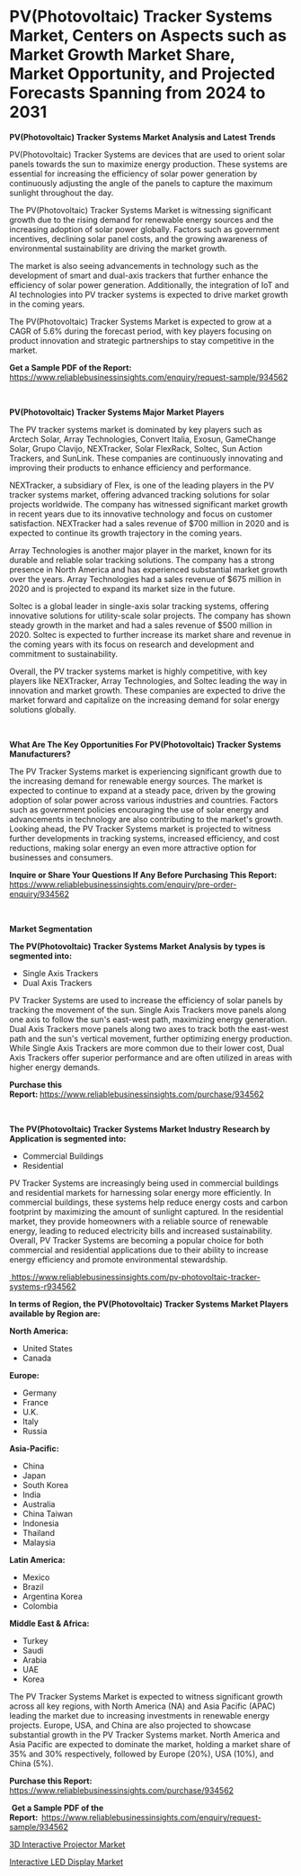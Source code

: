 <p><h1>PV(Photovoltaic) Tracker Systems Market, Centers on Aspects such as Market Growth Market Share, Market Opportunity, and Projected Forecasts Spanning from 2024 to 2031</h1></p><p><strong>PV(Photovoltaic) Tracker Systems Market Analysis and Latest Trends</strong></p>
<p><p>PV(Photovoltaic) Tracker Systems are devices that are used to orient solar panels towards the sun to maximize energy production. These systems are essential for increasing the efficiency of solar power generation by continuously adjusting the angle of the panels to capture the maximum sunlight throughout the day.</p><p>The PV(Photovoltaic) Tracker Systems Market is witnessing significant growth due to the rising demand for renewable energy sources and the increasing adoption of solar power globally. Factors such as government incentives, declining solar panel costs, and the growing awareness of environmental sustainability are driving the market growth.</p><p>The market is also seeing advancements in technology such as the development of smart and dual-axis trackers that further enhance the efficiency of solar power generation. Additionally, the integration of IoT and AI technologies into PV tracker systems is expected to drive market growth in the coming years.</p><p>The PV(Photovoltaic) Tracker Systems Market is expected to grow at a CAGR of 5.6% during the forecast period, with key players focusing on product innovation and strategic partnerships to stay competitive in the market.</p></p>
<p><strong>Get a Sample PDF of the Report:&nbsp;</strong> <a href="https://www.reliablebusinessinsights.com/enquiry/request-sample/934562">https://www.reliablebusinessinsights.com/enquiry/request-sample/934562</a></p>
<p>&nbsp;</p>
<p><strong>PV(Photovoltaic) Tracker Systems Major Market Players</strong></p>
<p><p>The PV tracker systems market is dominated by key players such as Arctech Solar, Array Technologies, Convert Italia, Exosun, GameChange Solar, Grupo Clavijo, NEXTracker, Solar FlexRack, Soltec, Sun Action Trackers, and SunLink. These companies are continuously innovating and improving their products to enhance efficiency and performance.</p><p>NEXTracker, a subsidiary of Flex, is one of the leading players in the PV tracker systems market, offering advanced tracking solutions for solar projects worldwide. The company has witnessed significant market growth in recent years due to its innovative technology and focus on customer satisfaction. NEXTracker had a sales revenue of $700 million in 2020 and is expected to continue its growth trajectory in the coming years.</p><p>Array Technologies is another major player in the market, known for its durable and reliable solar tracking solutions. The company has a strong presence in North America and has experienced substantial market growth over the years. Array Technologies had a sales revenue of $675 million in 2020 and is projected to expand its market size in the future.</p><p>Soltec is a global leader in single-axis solar tracking systems, offering innovative solutions for utility-scale solar projects. The company has shown steady growth in the market and had a sales revenue of $500 million in 2020. Soltec is expected to further increase its market share and revenue in the coming years with its focus on research and development and commitment to sustainability.</p><p>Overall, the PV tracker systems market is highly competitive, with key players like NEXTracker, Array Technologies, and Soltec leading the way in innovation and market growth. These companies are expected to drive the market forward and capitalize on the increasing demand for solar energy solutions globally.</p></p>
<p>&nbsp;</p>
<p><strong>What Are The Key Opportunities For PV(Photovoltaic) Tracker Systems Manufacturers?</strong></p>
<p><p>The PV Tracker Systems market is experiencing significant growth due to the increasing demand for renewable energy sources. The market is expected to continue to expand at a steady pace, driven by the growing adoption of solar power across various industries and countries. Factors such as government policies encouraging the use of solar energy and advancements in technology are also contributing to the market's growth. Looking ahead, the PV Tracker Systems market is projected to witness further developments in tracking systems, increased efficiency, and cost reductions, making solar energy an even more attractive option for businesses and consumers.</p></p>
<p><strong>Inquire or Share Your Questions If Any Before Purchasing This Report:</strong> <a href="https://www.reliablebusinessinsights.com/enquiry/pre-order-enquiry/934562">https://www.reliablebusinessinsights.com/enquiry/pre-order-enquiry/934562</a></p>
<p>&nbsp;</p>
<p><strong>Market Segmentation</strong></p>
<p><strong>The PV(Photovoltaic) Tracker Systems Market Analysis by types is segmented into:</strong></p>
<p><ul><li>Single Axis Trackers</li><li>Dual Axis Trackers</li></ul></p>
<p><p>PV Tracker Systems are used to increase the efficiency of solar panels by tracking the movement of the sun. Single Axis Trackers move panels along one axis to follow the sun's east-west path, maximizing energy generation. Dual Axis Trackers move panels along two axes to track both the east-west path and the sun's vertical movement, further optimizing energy production. While Single Axis Trackers are more common due to their lower cost, Dual Axis Trackers offer superior performance and are often utilized in areas with higher energy demands.</p></p>
<p><strong>Purchase this Report:&nbsp;</strong><a href="https://www.reliablebusinessinsights.com/purchase/934562">https://www.reliablebusinessinsights.com/purchase/934562</a></p>
<p>&nbsp;</p>
<p><strong>The PV(Photovoltaic) Tracker Systems Market Industry Research by Application is segmented into:</strong></p>
<p><ul><li>Commercial Buildings</li><li>Residential</li></ul></p>
<p><p>PV Tracker Systems are increasingly being used in commercial buildings and residential markets for harnessing solar energy more efficiently. In commercial buildings, these systems help reduce energy costs and carbon footprint by maximizing the amount of sunlight captured. In the residential market, they provide homeowners with a reliable source of renewable energy, leading to reduced electricity bills and increased sustainability. Overall, PV Tracker Systems are becoming a popular choice for both commercial and residential applications due to their ability to increase energy efficiency and promote environmental stewardship.</p></p>
<p><a href="https://www.reliablebusinessinsights.com/pv-photovoltaic-tracker-systems-r934562">&nbsp;https://www.reliablebusinessinsights.com/pv-photovoltaic-tracker-systems-r934562</a></p>
<p><strong>In terms of Region, the PV(Photovoltaic) Tracker Systems Market Players available by Region are:</strong></p>
<p>
    <p> <strong> North America: </strong>
        <ul>
            <li>United States</li>
            <li>Canada</li>
        </ul>
        </p> 
    <p> <strong> Europe: </strong>
        <ul>
            <li>Germany</li>
            <li>France</li>
            <li>U.K.</li>
            <li>Italy</li>
            <li>Russia</li>
        </ul>
        </p> 
    <p> <strong> Asia-Pacific: </strong>
        <ul>
            <li>China</li>
            <li>Japan</li>
            <li>South Korea</li>
            <li>India</li>
            <li>Australia</li>
            <li>China Taiwan</li>
            <li>Indonesia</li>
            <li>Thailand</li>
            <li>Malaysia</li>
        </ul>
        </p> 
    <p> <strong> Latin America: </strong>
        <ul>
            <li>Mexico</li>
            <li>Brazil</li>
            <li>Argentina Korea</li>
            <li>Colombia</li>
        </ul>
        </p> 
    <p> <strong> Middle East & Africa: </strong>
        <ul>
            <li>Turkey</li>
            <li>Saudi</li>
            <li>Arabia</li>
            <li>UAE</li>
            <li>Korea</li>
        </ul>
    </p>
    </p>
<p><p>The PV Tracker Systems Market is expected to witness significant growth across all key regions, with North America (NA) and Asia Pacific (APAC) leading the market due to increasing investments in renewable energy projects. Europe, USA, and China are also projected to showcase substantial growth in the PV Tracker Systems market. North America and Asia Pacific are expected to dominate the market, holding a market share of 35% and 30% respectively, followed by Europe (20%), USA (10%), and China (5%).</p></p>
<p><strong>Purchase this Report: </strong><a href="https://www.reliablebusinessinsights.com/purchase/934562">https://www.reliablebusinessinsights.com/purchase/934562</a></p>
<p>&nbsp;<strong>Get a Sample PDF of the Report:&nbsp;&nbsp;</strong><a href="https://www.reliablebusinessinsights.com/enquiry/request-sample/934562">https://www.reliablebusinessinsights.com/enquiry/request-sample/934562</a></p>
<p><strong></strong></p>
<p><p><a href="https://github.com/fiixsa/Market-Research-Report-List-3/blob/main/3d-interactive-projector-market.md">3D Interactive Projector Market</a></p><p><a href="https://github.com/cecuraprangm/Market-Research-Report-List-3/blob/main/interactive-led-display-market.md">Interactive LED Display Market</a></p></p>